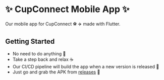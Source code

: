 # ✨ CupConnect Mobile App ✨

Our mobile app for CupConnect ⚽ ✈️ made with Flutter.

## Getting Started

- No need to do anything 🙅
- Take a step back and relax ☕
- Our CI/CD pipeline will build the app when a new version is released 🚀
- Just go and grab the APK from [releases](https://github.com/n0t-Me/CupConnect_Frontend/releases) 💯
